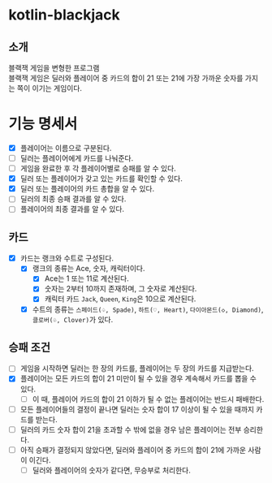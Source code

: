 # kotlin-blackjack

## 소개

블랙잭 게임을 변형한 프로그램  
블랙잭 게임은 딜러와 플레이어 중 카드의 합이 21 또는 21에 가장 가까운 숫자를 가지는 쪽이 이기는 게임이다.

# 기능 명세서

- [x] 플레이어는 이름으로 구분된다.
- [ ] 딜러는 플레이어에게 카드를 나눠준다.
- [ ] 게임을 완료한 후 각 플레이어별로 승패를 알 수 있다.
- [x] 딜러 또는 플레이어가 갖고 있는 카드를 확인할 수 있다.
- [x] 딜러 또는 플레이어의 카드 총합을 알 수 있다.
- [ ] 딜러의 최종 승패 결과를 알 수 있다.
- [ ] 플레이어의 최종 결과를 알 수 있다.

## 카드

- [x] 카드는 랭크와 수트로 구성된다.
    - [x] 랭크의 종류는 Ace, 숫자, 캐릭터이다.
        - [x] Ace는 1 또는 11로 계산된다.
        - [x] 숫자는 2부터 10까지 존재하며, 그 숫자로 계산된다.
        - [x] 캐릭터 카드 `Jack`, `Queen`, `King`은 10으로 계산된다.
    - [x] 수트의 종류는 `스페이드(♤, Spade)`, `하트(♡, Heart)`, `다이아몬드(◇, Diamond)`, `클로버(♧, Clover)`가 있다.

## 승패 조건

- [ ] 게임을 시작하면 딜러는 한 장의 카드를, 플레이어는 두 장의 카드를 지급받는다.
- [x] 플레이어는 모든 카드의 합이 21 미만이 될 수 있을 경우 계속해서 카드를 뽑을 수 있다.
    - [ ] 이 때, 플레이어 카드의 합이 21 이하가 될 수 없는 플레이어는 반드시 패배한다.
- [ ] 모든 플레이어들의 결정이 끝나면 딜러는 숫자 합이 17 이상이 될 수 있을 때까지 카드를 받는다.
- [ ] 딜러의 카드 숫자 합이 21을 초과할 수 밖에 없을 경우 남은 플레이어는 전부 승리한다.
- [ ] 아직 승패가 결정되지 않았다면, 딜러와 플레이어 중 카드의 합이 21에 가까운 사람이 이긴다.
    - [ ] 딜러와 플레이어의 숫자가 같다면, 무승부로 처리한다.
